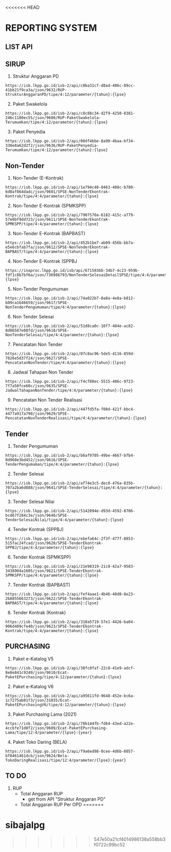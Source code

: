 <<<<<<< HEAD
# REPORTING SYSTEM

## LIST API
## SIRUP
1. Struktur Anggaran PD
```
https://isb.lkpp.go.id/isb-2/api/c0ba31cf-d8ad-406c-89cc-41bb21f9ca3a/json/9632/RUP-StrukturAnggaranPD/tipe/4:12/parameter/{tahun}:{lpse}
```
2. Paket Swakelola
```
https://isb.lkpp.go.id/isb-2/api/c8c88c34-d2f9-4250-8381-246c1180ec55/json/9600/RUP-PaketSwakelola-Terumumkan/tipe/4:12/parameter/{tahun}:{lpse}
```
3. Paket Penyedia
```
https://isb.lkpp.go.id/isb-2/api/08df4bbe-8a90-4baa-bf34-330e8a62d2f2/json/9636/RUP-PaketPenyedia-Terumumkan/tipe/4:12/parameter/{tahun}:{lpse}
```
## Non-Tender
1. Non-Tender (E-Kontrak)
```
https://isb.lkpp.go.id/isb-2/api/1e794c40-0463-408c-b780-6d0af864dadc/json/9601/SPSE-NonTenderEkontrak-Kontrak/tipe/4:4/parameter/{tahun}:{lpse}
```
2. Non-Tender E-Kontrak (SPMKSPP)
```
https://isb.lkpp.go.id/isb-2/api/7907570a-6182-415c-a779-57e0bf9dd723/json/9611/SPSE-NonTenderEkontrak-SPMKSPP/tipe/4:4/parameter/{tahun}:{lpse}
```
3. Non-Tender E-Kontrak (BAPBAST)
```
https://isb.lkpp.go.id/isb-2/api/452b1be7-ab09-456b-bb7a-e5e6cbfab7fa/json/9612/SPSE-NonTenderEkontrak-BAPBAST/tipe/4:4/parameter/{tahun}:{lpse}
```
4. Non-Tender E-Kontrak (SPPBJ 
```
https://inaproc.lkpp.go.id/isb/api/6715036b-34b7-4c23-959b-fdf1c8b7bf6a/json/736986793/NonTenderSelesaiDetailSPSE/tipe/4:4/parameter/{tahun}:{lpse}
```
5. Non-Tender Pengumuman
```
https://isb.lkpp.go.id/isb-2/api/74a022b7-0a8a-4e8a-b812-b09ca1646659/json/9617/SPSE-NonTenderPengumuman/tipe/4:4/parameter/{tahun}:{lpse}
```
6. Non Tender Selesai 
```
https://isb.lkpp.go.id/isb-2/api/51d8ca0c-10f7-404e-ac82-8d86587e08fd/json/9618/SPSE-NonTenderSelesai/tipe/4:4/parameter/{tahun}:{lpse}
```
7. Pencatatan Non Tender
```
https://isb.lkpp.go.id/isb-2/api/07c8ac96-5de5-4116-859d-7826e5d37f24/json/9627/SPSE-PencatatanNonTender/tipe/4:4/parameter/{tahun}:{lpse}
```
8. Jadwal Tahapan Non Tender 
```
https://isb.lkpp.go.id/isb-2/api/f4cf80ec-5515-406c-9723-7f7a50fce60c/json/9635/SPSE-JadwalTahapanNonTender/tipe/4:4/parameter/{tahun}:{lpse}
```
9. Pencatatan Non Tender Realisasi 
```
https://isb.lkpp.go.id/isb-2/api/447fd5fa-f08d-421f-bbc4-4477a917a790/json/9629/SPSE-PencatatanNonTenderRealisasi/tipe/4:4/parameter/{tahun}:{lpse}
```
## Tender
1. Tender Pengumuman 
```
https://isb.lkpp.go.id/isb-2/api/b6af9705-49be-4667-bfb4-0d968e3bd452/json/9616/SPSE-TenderPengumuman/tipe/4:4/parameter/{tahun}:{lpse}
```
2. Tender Selesai 
```
https://isb.lkpp.go.id/isb-2/api/af74e3c5-dec0-476a-835b-707a2ba6d888/json/9641/SPSE-TenderSelesai/tipe/4:4/parameter/{tahun}:{lpse}
```
3. Tender Selesai Nilai
```
https://isb.lkpp.go.id/isb-2/api/5142094e-d93d-4592-8706-bcd67f284c3e/json/9640/SPSE-TenderSelesaiNilai/tipe/4:4/parameter/{tahun}:{lpse}
```
4. Tender Kontrak (SPPBJ)
```
https://isb.lkpp.go.id/isb-2/api/ebefa64c-2f3f-477f-8853-515fac24fcad/json/9620/SPSE-TenderEkontrak-SPPBJ/tipe/4:4/parameter/{tahun}:{lpse}
```
6. Tender Kontrak (SPMKSPP)
```
https://isb.lkpp.go.id/isb-2/api/21e98319-21c8-42a7-9583-3438904a1605/json/9621/SPSE-TenderEkontrak-SPMKSPP/tipe/4:4/parameter/{tahun}:{lpse}
```
7. Tender Kontrak (BAPBAST)
```
https://isb.lkpp.go.id/isb-2/api/fef4aae1-4b46-40d0-8e23-2b8855663273/json/9622/SPSE-TenderEkontrak-BAPBAST/tipe/4:4/parameter/{tahun}:{lpse}
```
8. Tender Kontrak (Kontrak)
```
https://isb.lkpp.go.id/isb-2/api/318a5719-57e1-4426-ba04-906d409cfe40/json/9623/SPSE-TenderEkontrak-Kontrak/tipe/4:4/parameter/{tahun}:{lpse}
```

## PURCHASING
1. Paket e-Katalog V5
```
https://isb.lkpp.go.id/isb-2/api/30fc0faf-22c8-41e9-adcf-8e8e841c9249/json/9610/Ecat-PaketEPurchasing/tipe/4:12/parameter/{tahun}:{lpse}
```
2. Paket e-Katalog V6
```
https://isb.lkpp.go.id/isb-2/api/a95611fd-9648-452e-bc6a-1c7275ab01f3/json/31035/Ecat-PaketEPurchasingV6/tipe/4:12/parameter/{tahun}:{lpse}
```
3. Paket Purchasing Lama (2021)
```
https://isb.lkpp.go.id/isb-2/api/78b144fb-fd64-43ed-a22e-4ccbfe71d8f2/json/9609/Ecat-PaketEPurchasing-Lama/tipe/12:4/parameter/{lpse}:{year}
```
4. Paket Toko Daring (BELA)
```
https://isb.lkpp.go.id/isb-2/api/f9a6ed98-0cee-4d6b-8057-bf8461461dcb/json/9624/Bela-TokoDaringRealisasi/tipe/12:4/parameter/{lpse}:{year}
```


## TO DO
1. RUP
   - Total Anggaran RUP
     - get from API "Struktur Anggaran PD"
   - Total Anggaran RUP Per OPD
=======
# sibajalpg
>>>>>>> 547e50a21cf4014986138a558bb3f0722c99bc52
